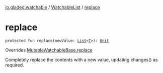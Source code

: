 [io.gladed.watchable](../index.md) / [WatchableList](index.md) / [replace](./replace.md)

# replace

`protected fun replace(newValue: `[`List`](https://kotlinlang.org/api/latest/jvm/stdlib/kotlin.collections/-list/index.html)`<`[`T`](index.md#T)`>): `[`Unit`](https://kotlinlang.org/api/latest/jvm/stdlib/kotlin/-unit/index.html)

Overrides [MutableWatchableBase.replace](../-mutable-watchable-base/replace.md)

Completely replace the contents with a new value, updating changes() as required.

